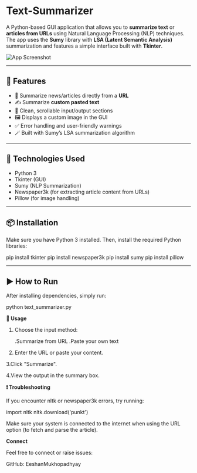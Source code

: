 # Text-Summarizer

A Python-based GUI application that allows you to **summarize text** or **articles from URLs** using Natural Language Processing (NLP) techniques. The app uses the **Sumy** library with **LSA (Latent Semantic Analysis)** summarization and features a simple interface built with **Tkinter**.

![App Screenshot](text-analysis-tools_new.jpg)

---

## 🚀 Features

- 🔗 Summarize news/articles directly from a **URL**
- ✍️ Summarize **custom pasted text**
- 📜 Clean, scrollable input/output sections
- 🖼️ Displays a custom image in the GUI
- ✅ Error handling and user-friendly warnings
- 🪄 Built with Sumy’s LSA summarization algorithm

---

## 🧰 Technologies Used

- Python 3
- Tkinter (GUI)
- Sumy (NLP Summarization)
- Newspaper3k (for extracting article content from URLs)
- Pillow (for image handling)

---

## 📦 Installation

Make sure you have Python 3 installed. Then, install the required Python libraries:

pip install tkinter
pip install newspaper3k
pip install sumy
pip install pillow

---

## ▶️ How to Run

After installing dependencies, simply run:

python text_summarizer.py

**📌 Usage**

1. Choose the input method:

   .Summarize from URL
   .Paste your own text

2. Enter the URL or paste your content.

3.Click "Summarize".

4.View the output in the summary box.


**❗ Troubleshooting**

If you encounter nltk or newspaper3k errors, try running:

import nltk
nltk.download('punkt')

Make sure your system is connected to the internet when using the URL option (to fetch and parse the article).

**Connect**

Feel free to connect or raise issues:

GitHub: EeshanMukhopadhyay
